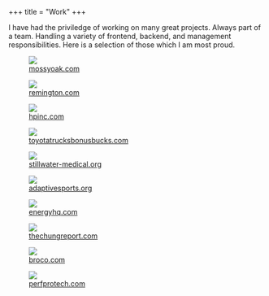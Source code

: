 +++
title = "Work"
+++

I have had the priviledge of working on many great projects. Always part of a team. Handling a variety of frontend, backend, and management responsibilities. Here is a selection of those which I am most&nbsp;proud.

<div class="works">
<a class="work" href="https://www.mossyoak.com/" rel="noreferrer" target="_blank">
<figure>
<img src="/img/work/mossy-oak.jpg">
<figcaption>mossyoak.com</figcaption>
</figure>
</a>
<a class="work" href="https://www.remington.com/" rel="noreferrer" target="_blank">
<figure>
<img src="/img/work/remington.jpg">
<figcaption>remington.com</figcaption>
</figure>
</a>
<a class="work" href="https://www.hpinc.com/" rel="noreferrer" target="_blank">
<figure>
<img src="/img/work/hpinc.jpg">
<figcaption>hpinc.com</figcaption>
</figure>
</a>
<a class="work" href="https://www.toyotatrucksbonusbucks.com/" rel="noreferrer" target="_blank">
<figure>
<img src="/img/work/ttbb.jpg">
<figcaption>toyotatrucksbonusbucks.com</figcaption>
</figure>
</a>
<a class="work" href="https://www.stillwater-medical.org/" rel="noreferrer" target="_blank">
<figure>
<img src="/img/work/stillwater-medical.jpg">
<figcaption>stillwater-medical.org</figcaption>
</figure>
</a>
<a class="work" href="https://www.adaptivesports.org/" rel="noreferrer" target="_blank">
<figure>
<img src="/img/work/adaptive.jpg">
<figcaption>adaptivesports.org</figcaption>
</figure>
</a>
<a class="work" href="https://energyhq.com/" rel="noreferrer" target="_blank">
<figure>
<img src="/img/work/energyhq.jpg">
<figcaption>energyhq.com</figcaption>
</figure>
</a>
<a class="work" href="https://thechungreport.com/" rel="noreferrer" target="_blank">
<figure>
<img src="/img/work/thechungreport.jpg">
<figcaption>thechungreport.com</figcaption>
</figure>
</a>
<a class="work" href="https://www.broco.com/" rel="noreferrer" target="_blank">
<figure>
<img src="/img/work/broco.jpg">
<figcaption>broco.com</figcaption>
</figure>
</a>
<a class="work" href="https://www.perfprotech.com/" rel="noreferrer" target="_blank">
<figure>
<img src="/img/work/perfprotech.jpg">
<figcaption>perfprotech.com</figcaption>
</figure>
</a>
</div>
